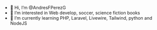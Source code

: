 - 👋 Hi, I’m @AndresFPerezG
- 👀 I’m interested in Web develop, soccer, science fiction books
- 🌱 I’m currently learning PHP, Laravel, Livewire, Tailwind, python and NodeJS
